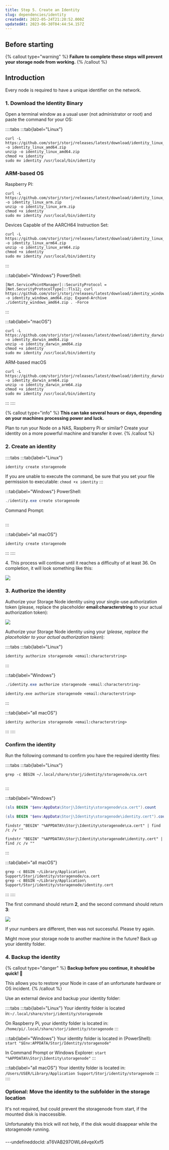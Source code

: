 ```yaml
---
title: Step 5. Create an Identity
slug: dependencies/identity
createdAt: 2022-05-24T21:20:52.000Z
updatedAt: 2023-06-30T04:44:54.157Z
---
```


## Before starting

[](docId\:hbCGTv1ZLLR2-kpSaGEXw)&#x20;

[](docId\:v-fUvPqySvUwTMF-od6hD)&#x20;

[](docId\:y0jltT-HzKPmDefi532sd)&#x20;

[](docId\:owZeAc56KSDnUzDhsBfB8)&#x20;

{% callout type="warning"  %} 
**Failure to complete these steps will prevent your storage node from working.**
{% /callout %}

## Introduction

Every node is required to have a unique identifier on the network.

### 1. Download the Identity Binary

Open a terminal window as a usual user (not administrator or root) and paste the command for your OS:

::::tabs
:::tab{label="Linux"}
```Text
curl -L https://github.com/storj/storj/releases/latest/download/identity_linux_amd64.zip -o identity_linux_amd64.zip
unzip -o identity_linux_amd64.zip
chmod +x identity
sudo mv identity /usr/local/bin/identity
```

### ARM-based OS

Raspberry PI:

```Text
curl -L https://github.com/storj/storj/releases/latest/download/identity_linux_arm.zip -o identity_linux_arm.zip
unzip -o identity_linux_arm.zip
chmod +x identity
sudo mv identity /usr/local/bin/identity
```

Devices Capable of the AARCH64 Instruction Set:

```Text
curl -L https://github.com/storj/storj/releases/latest/download/identity_linux_arm64.zip -o identity_linux_arm64.zip
unzip -o identity_linux_arm64.zip
chmod +x identity
sudo mv identity /usr/local/bin/identity
```
:::

:::tab{label="Windows"}
PowerShell:

```Text
[Net.ServicePointManager]::SecurityProtocol = [Net.SecurityProtocolType]::Tls12; curl https://github.com/storj/storj/releases/latest/download/identity_windows_amd64.zip -o identity_windows_amd64.zip; Expand-Archive ./identity_windows_amd64.zip . -Force
```
:::

:::tab{label="macOS"}
```shell
curl -L https://github.com/storj/storj/releases/latest/download/identity_darwin_amd64.zip -o identity_darwin_amd64.zip
unzip -o identity_darwin_amd64.zip
chmod +x identity
sudo mv identity /usr/local/bin/identity
```

ARM-based macOS

```shell
curl -L https://github.com/storj/storj/releases/latest/download/identity_darwin_arm64.zip -o identity_darwin_arm64.zip
unzip -o identity_darwin_arm64.zip
chmod +x identity
sudo mv identity /usr/local/bin/identity
```
:::
::::

{% callout type="info"  %} 
**This can take several hours or days, depending on your machines processing power and luck.**&#x20;

Plan to run your Node on a NAS, Raspberry Pi or similar? Create your identity on a more powerful machine and transfer it over.
{% /callout %}

### 2. Create an identity

::::tabs
:::tab{label="Linux"}
```Text
identity create storagenode
```

If you are unable to execute the command, be sure that you set your file permission to executable: `chmod +x identity`
:::

:::tab{label="Windows"}
PowerShell:

```powershell
./identity.exe create storagenode
```

Command Prompt:

```text
```
:::

:::tab{label="all macOS"}
```shell
identity create storagenode
```
:::
::::

4\. This process will continue until it reaches a difficulty of at least 36. On completion, it will look something like this:

![](https://archbee-image-uploads.s3.amazonaws.com/kv3plx2xmXcUGcVl4Lttj/ziCJkaXYzJYBRuLl0vyA2_image.png)

### 3. Authorize the identity

Authorize your Storage Node identity using your single-use authorization token (please, replace the placeholder **email\:characterstring** to your actual authorization token):

![](https://archbee-image-uploads.s3.amazonaws.com/kv3plx2xmXcUGcVl4Lttj/Yi1FdCqXE0mIbsiwMDtDr_image.png)

Authorize your Storage Node identity using your [](docId\:v-fUvPqySvUwTMF-od6hD) (*please, replace the placeholder to your actual authorization token*):

::::tabs
:::tab{label="Linux"}
```Text
identity authorize storagenode <email:characterstring>
```
:::

:::tab{label="Windows"}


```powershell
./identity.exe authorize storagenode <email:characterstring>
```



```Text
identity.exe authorize storagenode <email:characterstring>
```
:::

:::tab{label="all macOS"}


```macos
identity authorize storagenode <email:characterstring>
```
:::
::::

### Confirm the identity

Run the following command to confirm you have the required identity files:

::::tabs
:::tab{label="Linux"}
```shell
grep -c BEGIN ~/.local/share/storj/identity/storagenode/ca.cert
```

```text
```
:::

:::tab{label="Windows"}


```powershell
(sls BEGIN "$env:AppData\Storj\Identity\storagenode\ca.cert").count
```

```powershell
(sls BEGIN "$env:AppData\Storj\Identity\storagenode\identity.cert").count
```



```Text
findstr "BEGIN" "%APPDATA%\Storj\Identity\storagenode\ca.cert" | find /c /v ""
```

```Text
findstr "BEGIN" "%APPDATA%\Storj\Identity\storagenode\identity.cert" | find /c /v ""
```
:::

:::tab{label="all macOS"}


```macos
grep -c BEGIN ~/Library/Application\ Support/Storj/identity/storagenode/ca.cert
grep -c BEGIN ~/Library/Application\ Support/Storj/identity/storagenode/identity.cert
```
:::
::::

The first command should return **2**, and the second command should return **3**:

![](https://archbee-image-uploads.s3.amazonaws.com/kv3plx2xmXcUGcVl4Lttj/GlTZ8mJI50FN4_AMDPri-_image.png)

If your numbers are different, then [](docId\:aT6VAB297OWLd4vqeXxf5) was not successful. Please try again.

Might move your storage node to another machine in the future? Back up your identity folder.

### 4. Backup the identity

{% callout type="danger"  %} 
**Backup before you continue, it should be quick! 🙏**

This allows you to restore your Node in case of an unfortunate hardware or OS incident.
{% /callout %}

Use an external device and backup your identity folder:

::::tabs
:::tab{label="Linux"}
Your identity folder is located in:`~/.local/share/storj/identity/storagenode`

On Raspberry Pi, your identity folder is located in: `/home/pi/.local/share/storj/identity/storagenode`
:::

:::tab{label="Windows"}
Your identity folder is located in (PowerShell): `start "$Env:APPDATA/Storj/Identity/storagenode"`

In Command Prompt or Windows Explorer: `start "%APPDATA%\Storj\Identity\storagenode"`
:::

:::tab{label="all macOS"}
Your identity folder is located in: `/Users/USER/Library/Application Support/Storj/identity/storagenode`
:::
::::

### Optional: Move the identity to the subfolder in the storage location

It's not required, but could prevent the storagenode from start, if the mounted disk is inaccessible.

Unfortunately this trick will not help, if the disk would disappear while the storagenode running.



###

---undefineddocId: aT6VAB297OWLd4vqeXxf5
